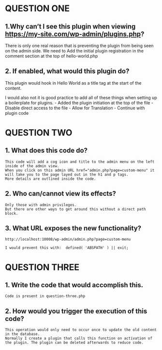 
# QUESTION ONE

## 1.Why can’t I see this plugin when viewing https://my-site.com/wp-admin/plugins.php?

 There is only one real reason that is preventing the plugin from being seen on the admin side. We need to Add the initial plugin registration in the comment section at the top of hello-world.php 

## 2. If enabled, what would this plugin do?

 This plugin would hook in Hello World as a title tag at the start of the content. 

 I would also not it is good practice to add all of these things when setting up a boilerplate for plugins. 
    - Added the plugin initiation at the top of the file
    - Disable direct access to the file
    - Allow for Translation
    - Continue with plugin code





# QUESTION TWO

## 1. What does this code do? 

    This code will add a cog icon and title to the admin menu on the left inside of the admin view. 
    When you click on this admin URL href="admin.php?page=custom-menu" it will take you to the page layed out in the h1 and p tags.
    More details are outlined inside the code.

## 2. Who can/cannot view its effects?

    Only those with admin privileges. 
    But there are other ways to get around this without a direct path block. 

## 3. What URL exposes the new functionality?
    
    http://localhost:10008/wp-admin/admin.php?page=custom-menu

    I would prevent this with:  defined( 'ABSPATH' ) || exit;





# QUESTION THREE

## 1. Write the code that would accomplish this.

    Code is present in question-three.php

## 2. How would you trigger the execution of this code?

    This operation would only need to occur once to update the old content in the database.
    Normally I create a plugin that calls this function on activation of the plugin. The plugin can be deleted afterwards to reduce code.

